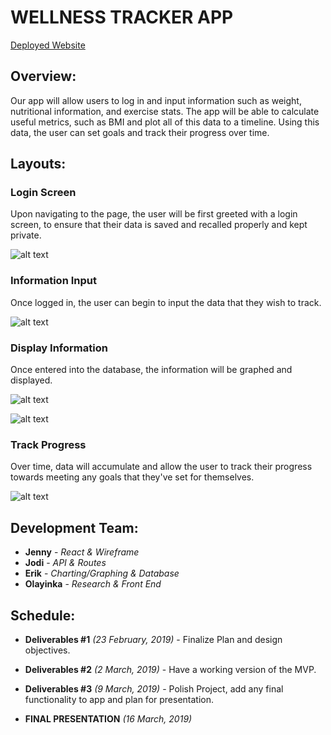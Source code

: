 # WELLNESS TRACKER APP
[Deployed Website](https://wellness-tracker-app.herokuapp.com/)


## Overview:

Our app will allow users to log in and input information such as weight, nutritional information, and exercise stats. The app will be able to calculate useful metrics, such as BMI and plot all of this data to a timeline. Using this data, the user can set goals and track their progress over time.

## Layouts:

### Login Screen

Upon navigating to the page, the user will be first greeted with a login screen, to ensure that their data is saved and recalled properly and kept private.

![alt text](https://e-g-jackson.github.io/WellnessTracker/docs/Login.JPG)

### Information Input

Once logged in, the user can begin to input the data that they wish to track.

![alt text](https://e-g-jackson.github.io/WellnessTracker/docs/InfoInput.JPG)

### Display Information

Once entered into the database, the information will be graphed and displayed.

![alt text](https://e-g-jackson.github.io/WellnessTracker/docs/CaloriesInfo.JPG)

![alt text](https://e-g-jackson.github.io/WellnessTracker/docs/NutritionalInfo.JPG)

### Track Progress

Over time, data will accumulate and allow the user to track their progress towards meeting any goals that they've set for themselves.

![alt text](https://e-g-jackson.github.io/WellnessTracker/docs/Progress.JPG)

## Development Team:

+ **Jenny** - *React & Wireframe*
+ **Jodi** - *API & Routes*
+ **Erik** - *Charting/Graphing & Database*
+ **Olayinka** - *Research & Front End*

## Schedule:

+ **Deliverables #1** *(23 February, 2019)* - Finalize Plan and design objectives.

+ **Deliverables #2** *(2 March, 2019)* - Have a working version of the MVP.

+ **Deliverables #3** *(9 March, 2019)* - Polish Project, add any final functionality to app and plan for presentation. 

+ **FINAL PRESENTATION** *(16 March, 2019)*